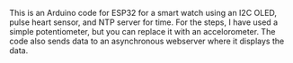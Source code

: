 This is an Arduino code for ESP32 for a smart watch using an I2C OLED, pulse heart sensor, and NTP server for time. For the steps, I have used a simple potentiometer, but you can replace it with an accelorometer. The code also sends data to an asynchronous webserver where it displays the data.
